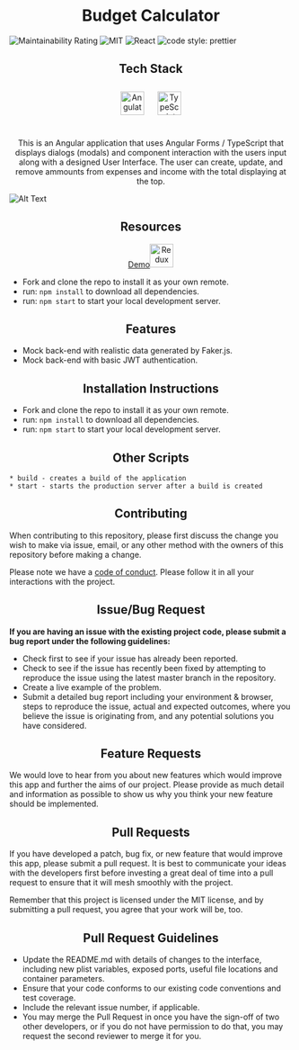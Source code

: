 <h1 align="center">   Budget Calculator </h1>
 

![Maintainability Rating](https://sonarcloud.io/api/project_badges/measure?project=labs-api-starter&metric=sqale_rating)
![MIT](https://img.shields.io/packagist/l/doctrine/orm.svg)
![React](https://img.shields.io/badge/react-v16.7.0--alpha.2-blue.svg)
![code style: prettier](https://img.shields.io/badge/code_style-prettier-ff69b4.svg?style=flat-square)


<h2 align="center">Tech Stack</h2>
 <div align="center" >
 <img style="margin: 10px" src="https://github.com/gilbarbara/logos/blob/master/logos/angular-icon.svg" alt="Angulat" height="42px">
 <img style="margin: 10px" src="https://icons-for-free.com/iconfiles/png/512/typescript+plain-1324760574122087083.png" alt="TypeScript" height="42px">


</div>

<br/>



<p align="center">This is an Angular application that uses Angular Forms / TypeScript that displays dialogs (modals) and component interaction with the users input along with a designed User Interface. The user can create, update, and remove ammounts from expenses and income with the total displaying at the top.</p>

![Alt Text](https://abdimohamud.codes/images/budget-calculator.gif)

 <h2 align="center">Resources</h2>
  
<div align="center">
  <a href= https://ang-budget-calculator.vercel.app/" title="Demo"> Demo<img src="https://i.stack.imgur.com/xOpyY.png" alt="Redux" width="42px" height="42px"></a>
 
 

 

</div>



- Fork and clone the repo to install it as your own remote.
- run: `npm install` to download all dependencies.
- run: `npm start` to start your local development server.



<h2 align="center"> Features</h2>

- Mock back-end with realistic data generated by Faker.js.
- Mock back-end with basic JWT authentication.


<h2 align="center">Installation Instructions</h2>

- Fork and clone the repo to install it as your own remote.
- run: `npm install` to download all dependencies.
- run: `npm start` to start your local development server.

<h2 align="center"> Other Scripts</h2>

    * build - creates a build of the application
    * start - starts the production server after a build is created

<h2 align="center"> Contributing</h2>

When contributing to this repository, please first discuss the change you wish to make via issue, email, or any other method with the owners of this repository before making a change.

Please note we have a [code of conduct](./CODE_OF_CONDUCT.md). Please follow it in all your interactions with the project.

<h2 align="center"> Issue/Bug Request</h2>

**If you are having an issue with the existing project code, please submit a bug report under the following guidelines:**

- Check first to see if your issue has already been reported.
- Check to see if the issue has recently been fixed by attempting to reproduce the issue using the latest master branch in the repository.
- Create a live example of the problem.
- Submit a detailed bug report including your environment & browser, steps to reproduce the issue, actual and expected outcomes, where you believe the issue is originating from, and any potential solutions you have considered.

<h2 align="center">Feature Requests</h3>

We would love to hear from you about new features which would improve this app and further the aims of our project. Please provide as much detail and information as possible to show us why you think your new feature should be implemented.

<h2 align="center">Pull Requests</h3> 

If you have developed a patch, bug fix, or new feature that would improve this app, please submit a pull request. It is best to communicate your ideas with the developers first before investing a great deal of time into a pull request to ensure that it will mesh smoothly with the project.

Remember that this project is licensed under the MIT license, and by submitting a pull request, you agree that your work will be, too.

<h2 align="center">Pull Request Guidelines</h4> 

- Update the README.md with details of changes to the interface, including new plist variables, exposed ports, useful file locations and container parameters.
- Ensure that your code conforms to our existing code conventions and test coverage.
- Include the relevant issue number, if applicable.
- You may merge the Pull Request in once you have the sign-off of two other developers, or if you do not have permission to do that, you may request the second reviewer to merge it for you.
